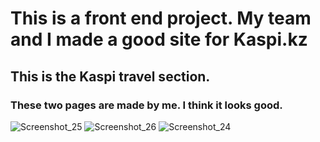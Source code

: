 # This is a front end project. My team and I made a good site for Kaspi.kz 
## This is the Kaspi travel section.
### These two pages are made by me. I think it looks good.

![Screenshot_25](https://user-images.githubusercontent.com/91116902/170130159-bade62bc-8504-474d-9184-3059751a2e47.png)
![Screenshot_26](https://user-images.githubusercontent.com/91116902/170130208-2b6dbc54-33c4-4873-a3c5-a5658b6a2b49.png)
![Screenshot_24](https://user-images.githubusercontent.com/91116902/170130128-e53e24ff-fda9-401d-8304-cfcd3cc5bfb9.png)
